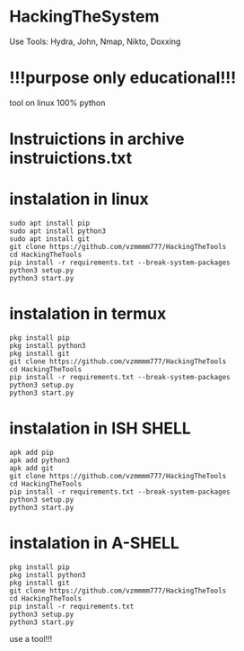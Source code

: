 # HackingTheSystem
Use Tools: Hydra, John, Nmap, Nikto, Doxxing

# !!!purpose only educational!!!

tool on linux
100% python

# Instruictions in archive instruictions.txt

# instalation in linux
```
sudo apt install pip
sudo apt install python3
sudo apt install git
git clone https://github.com/vzmmmm777/HackingTheTools
cd HackingTheTools
pip install -r requirements.txt --break-system-packages
python3 setup.py
python3 start.py
```

# instalation in termux
```
pkg install pip
pkg install python3
pkg install git
git clone https://github.com/vzmmmm777/HackingTheTools
cd HackingTheTools
pip install -r requirements.txt --break-system-packages
python3 setup.py
python3 start.py
```
# instalation in ISH SHELL
```
apk add pip
apk add python3
apk add git
git clone https://github.com/vzmmmm777/HackingTheTools
cd HackingTheTools
pip install -r requirements.txt --break-system-packages
python3 setup.py
python3 start.py
```
# instalation in A-SHELL
```
pkg install pip
pkg install python3
pkg install git
git clone https://github.com/vzmmmm777/HackingTheTools
cd HackingTheTools
pip install -r requirements.txt 
python3 setup.py
python3 start.py
```
use a tool!!!
